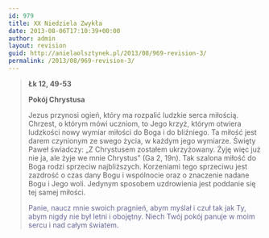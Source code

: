 ```yaml
---
id: 979
title: XX Niedziela Zwykła
date: 2013-08-06T17:10:39+00:00
author: admin
layout: revision
guid: http://anielaolsztynek.pl/2013/08/969-revision-3/
permalink: /2013/08/969-revision-3/
---
```

> **Łk 12, 49-53**
> 
> **Pokój Chrystusa**
> 
> Jezus przynosi ogień, który ma rozpalić ludzkie serca miłością. Chrzest, o którym mówi uczniom, to Jego krzyż, którym otwiera ludzkości nowy wymiar miłości do Boga i do bliźniego. Ta miłość jest darem czynionym ze swego życia, w każdym jego wymiarze. Święty Paweł świadczy: &#8222;Z Chrystusem zostałem ukrzyżowany. Żyję więc już nie ja, ale żyje we mnie Chrystus&#8221; (Ga 2, 19n). Tak szalona miłość do Boga rodzi sprzeciw najbliższych. Korzeniami tego sprzeciwu jest zazdrość o czas dany Bogu i wspólnocie oraz o znaczenie nadane Bogu i Jego woli. Jedynym sposobem uzdrowienia jest poddanie się tej samej miłości.
> 
> <span style="color: #666699;">Panie, naucz mnie swoich pragnień, abym myślał i czuł tak jak Ty, abym nigdy nie był letni i obojętny. Niech Twój pokój panuje w moim sercu i nad całym światem.</span>
